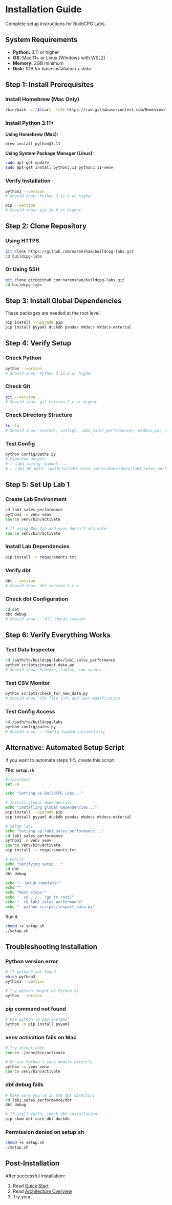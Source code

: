 # Installation Guide

Complete setup instructions for BuildCPG Labs.

## System Requirements

- **Python:** 3.11 or higher
- **OS:** Mac 11+ or Linux (Windows with WSL2)
- **Memory:** 2GB minimum
- **Disk:** 1GB for base installation + data

## Step 1: Install Prerequisites

### Install Homebrew (Mac Only)
```bash
/bin/bash -c "$(curl -fsSL https://raw.githubusercontent.com/Homebrew/install/HEAD/install.sh)"
```

### Install Python 3.11+

**Using Homebrew (Mac):**
```bash
brew install python@3.11
```

**Using System Package Manager (Linux):**
```bash
sudo apt-get update
sudo apt-get install python3.11 python3.11-venv
```

### Verify Installation
```bash
python3 --version
# Should show: Python 3.11.x or higher

pip --version
# Should show: pip 24.0 or higher
```

## Step 2: Clone Repository

### Using HTTPS
```bash
git clone https://github.com/narensham/buildcpg-labs.git
cd buildcpg-labs
```

### Or Using SSH
```bash
git clone git@github.com:narensham/buildcpg-labs.git
cd buildcpg-labs
```

## Step 3: Install Global Dependencies

These packages are needed at the root level:

```bash
pip install --upgrade pip
pip install pyyaml duckdb pandas mkdocs mkdocs-material
```

## Step 4: Verify Setup

### Check Python
```bash
python --version
# Should show: Python 3.11.x or higher
```

### Check Git
```bash
git --version
# Should show: git version 2.x or higher
```

### Check Directory Structure
```bash
ls -la
# Should show: shared/, config/, lab1_sales_performance/, mkdocs.yml, etc.
```

### Test Config
```bash
python config/paths.py
# Expected output:
# ✅ Lab1 config loaded: ...
# ✅ Lab1 DB path: /path/to/lab1_sales_performance/data/lab1_sales_performance.duckdb
```

## Step 5: Set Up Lab 1

### Create Lab Environment
```bash
cd lab1_sales_performance
python3 -m venv venv
source venv/bin/activate

# If using Mac Zsh and venv doesn't activate:
source venv/bin/activate
```

### Install Lab Dependencies
```bash
pip install -r requirements.txt
```

### Verify dbt
```bash
dbt --version
# Should show: dbt version 1.x.x
```

### Check dbt Configuration
```bash
cd dbt
dbt debug
# Should show: ✅ All checks passed!
```

## Step 6: Verify Everything Works

### Test Data Inspector
```bash
cd /path/to/buildcpg-labs/lab1_sales_performance
python scripts/inspect_data.py
# Should show: Schemas, tables, row counts
```

### Test CSV Monitor
```bash
python scripts/check_for_new_data.py
# Should show: CSV file info and last modification
```

### Test Config Access
```bash
cd /path/to/buildcpg-labs
python config/paths.py
# Should show: ✅ Config loaded successfully
```

## Alternative: Automated Setup Script

If you want to automate steps 1-5, create this script:

**File: `setup.sh`**
```bash
#!/bin/bash
set -e

echo "Setting up BuildCPG Labs..."

# Install global dependencies
echo "Installing global dependencies..."
pip install --upgrade pip
pip install pyyaml duckdb pandas mkdocs mkdocs-material

# Setup lab1
echo "Setting up lab1_sales_performance..."
cd lab1_sales_performance
python3 -m venv venv
source venv/bin/activate
pip install -r requirements.txt

# Verify
echo "Verifying setup..."
cd dbt
dbt debug

echo "✅ Setup complete!"
echo ""
echo "Next steps:"
echo "  cd ../.. (go to root)"
echo "  cd lab1_sales_performance"
echo "  python scripts/inspect_data.py"
```

Run it:
```bash
chmod +x setup.sh
./setup.sh
```

## Troubleshooting Installation

### Python version error
```bash
# If python3 not found
which python3
python3 --version

# Try python (might be Python 2)
python --version
```

### pip command not found
```bash
# Use python -m pip instead
python -m pip install pyyaml
```

### venv activation fails on Mac
```bash
# Try direct path
source ./venv/bin/activate

# Or use Python's venv module directly
python -m venv venv
source venv/bin/activate
```

### dbt debug fails
```bash
# Make sure you're in the dbt directory
cd lab1_sales_performance/dbt
dbt debug

# If still fails, check dbt installation
pip show dbt-core dbt-duckdb
```

### Permission denied on setup.sh
```bash
chmod +x setup.sh
./setup.sh
```

## Post-Installation

After successful installation:

1. Read [Quick Start](quick-start.md)
2. Read [Architecture Overview](../architecture/overview.md)
3. Try your